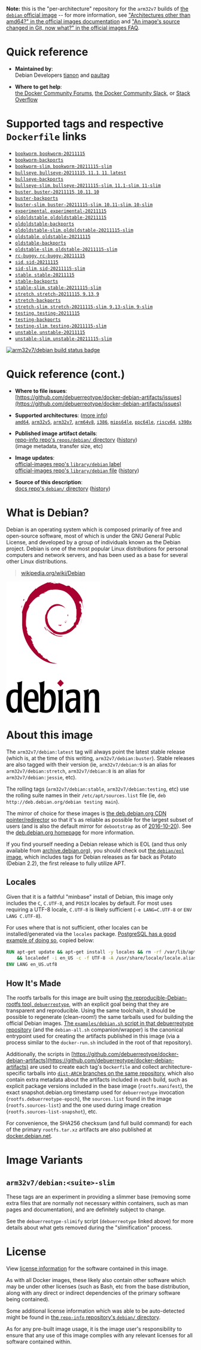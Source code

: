 <!--

********************************************************************************

WARNING:

    DO NOT EDIT "debian/README.md"

    IT IS AUTO-GENERATED

    (from the other files in "debian/" combined with a set of templates)

********************************************************************************

-->

**Note:** this is the "per-architecture" repository for the `arm32v7` builds of [the `debian` official image](https://hub.docker.com/_/debian) -- for more information, see ["Architectures other than amd64?" in the official images documentation](https://github.com/docker-library/official-images#architectures-other-than-amd64) and ["An image's source changed in Git, now what?" in the official images FAQ](https://github.com/docker-library/faq#an-images-source-changed-in-git-now-what).

# Quick reference

-	**Maintained by**:  
	Debian Developers [tianon](https://qa.debian.org/developer.php?login=tianon) and [paultag](https://qa.debian.org/developer.php?login=paultag)

-	**Where to get help**:  
	[the Docker Community Forums](https://forums.docker.com/), [the Docker Community Slack](https://dockr.ly/slack), or [Stack Overflow](https://stackoverflow.com/search?tab=newest&q=docker)

# Supported tags and respective `Dockerfile` links

-	[`bookworm`, `bookworm-20211115`](https://github.com/debuerreotype/docker-debian-artifacts/blob/99c49577e452adccde7bf73d8a2f54d5613abe33/bookworm/Dockerfile)
-	[`bookworm-backports`](https://github.com/debuerreotype/docker-debian-artifacts/blob/99c49577e452adccde7bf73d8a2f54d5613abe33/bookworm/backports/Dockerfile)
-	[`bookworm-slim`, `bookworm-20211115-slim`](https://github.com/debuerreotype/docker-debian-artifacts/blob/99c49577e452adccde7bf73d8a2f54d5613abe33/bookworm/slim/Dockerfile)
-	[`bullseye`, `bullseye-20211115`, `11.1`, `11`, `latest`](https://github.com/debuerreotype/docker-debian-artifacts/blob/99c49577e452adccde7bf73d8a2f54d5613abe33/bullseye/Dockerfile)
-	[`bullseye-backports`](https://github.com/debuerreotype/docker-debian-artifacts/blob/99c49577e452adccde7bf73d8a2f54d5613abe33/bullseye/backports/Dockerfile)
-	[`bullseye-slim`, `bullseye-20211115-slim`, `11.1-slim`, `11-slim`](https://github.com/debuerreotype/docker-debian-artifacts/blob/99c49577e452adccde7bf73d8a2f54d5613abe33/bullseye/slim/Dockerfile)
-	[`buster`, `buster-20211115`, `10.11`, `10`](https://github.com/debuerreotype/docker-debian-artifacts/blob/99c49577e452adccde7bf73d8a2f54d5613abe33/buster/Dockerfile)
-	[`buster-backports`](https://github.com/debuerreotype/docker-debian-artifacts/blob/99c49577e452adccde7bf73d8a2f54d5613abe33/buster/backports/Dockerfile)
-	[`buster-slim`, `buster-20211115-slim`, `10.11-slim`, `10-slim`](https://github.com/debuerreotype/docker-debian-artifacts/blob/99c49577e452adccde7bf73d8a2f54d5613abe33/buster/slim/Dockerfile)
-	[`experimental`, `experimental-20211115`](https://github.com/debuerreotype/docker-debian-artifacts/blob/99c49577e452adccde7bf73d8a2f54d5613abe33/experimental/Dockerfile)
-	[`oldoldstable`, `oldoldstable-20211115`](https://github.com/debuerreotype/docker-debian-artifacts/blob/99c49577e452adccde7bf73d8a2f54d5613abe33/oldoldstable/Dockerfile)
-	[`oldoldstable-backports`](https://github.com/debuerreotype/docker-debian-artifacts/blob/99c49577e452adccde7bf73d8a2f54d5613abe33/oldoldstable/backports/Dockerfile)
-	[`oldoldstable-slim`, `oldoldstable-20211115-slim`](https://github.com/debuerreotype/docker-debian-artifacts/blob/99c49577e452adccde7bf73d8a2f54d5613abe33/oldoldstable/slim/Dockerfile)
-	[`oldstable`, `oldstable-20211115`](https://github.com/debuerreotype/docker-debian-artifacts/blob/99c49577e452adccde7bf73d8a2f54d5613abe33/oldstable/Dockerfile)
-	[`oldstable-backports`](https://github.com/debuerreotype/docker-debian-artifacts/blob/99c49577e452adccde7bf73d8a2f54d5613abe33/oldstable/backports/Dockerfile)
-	[`oldstable-slim`, `oldstable-20211115-slim`](https://github.com/debuerreotype/docker-debian-artifacts/blob/99c49577e452adccde7bf73d8a2f54d5613abe33/oldstable/slim/Dockerfile)
-	[`rc-buggy`, `rc-buggy-20211115`](https://github.com/debuerreotype/docker-debian-artifacts/blob/99c49577e452adccde7bf73d8a2f54d5613abe33/rc-buggy/Dockerfile)
-	[`sid`, `sid-20211115`](https://github.com/debuerreotype/docker-debian-artifacts/blob/99c49577e452adccde7bf73d8a2f54d5613abe33/sid/Dockerfile)
-	[`sid-slim`, `sid-20211115-slim`](https://github.com/debuerreotype/docker-debian-artifacts/blob/99c49577e452adccde7bf73d8a2f54d5613abe33/sid/slim/Dockerfile)
-	[`stable`, `stable-20211115`](https://github.com/debuerreotype/docker-debian-artifacts/blob/99c49577e452adccde7bf73d8a2f54d5613abe33/stable/Dockerfile)
-	[`stable-backports`](https://github.com/debuerreotype/docker-debian-artifacts/blob/99c49577e452adccde7bf73d8a2f54d5613abe33/stable/backports/Dockerfile)
-	[`stable-slim`, `stable-20211115-slim`](https://github.com/debuerreotype/docker-debian-artifacts/blob/99c49577e452adccde7bf73d8a2f54d5613abe33/stable/slim/Dockerfile)
-	[`stretch`, `stretch-20211115`, `9.13`, `9`](https://github.com/debuerreotype/docker-debian-artifacts/blob/99c49577e452adccde7bf73d8a2f54d5613abe33/stretch/Dockerfile)
-	[`stretch-backports`](https://github.com/debuerreotype/docker-debian-artifacts/blob/99c49577e452adccde7bf73d8a2f54d5613abe33/stretch/backports/Dockerfile)
-	[`stretch-slim`, `stretch-20211115-slim`, `9.13-slim`, `9-slim`](https://github.com/debuerreotype/docker-debian-artifacts/blob/99c49577e452adccde7bf73d8a2f54d5613abe33/stretch/slim/Dockerfile)
-	[`testing`, `testing-20211115`](https://github.com/debuerreotype/docker-debian-artifacts/blob/99c49577e452adccde7bf73d8a2f54d5613abe33/testing/Dockerfile)
-	[`testing-backports`](https://github.com/debuerreotype/docker-debian-artifacts/blob/99c49577e452adccde7bf73d8a2f54d5613abe33/testing/backports/Dockerfile)
-	[`testing-slim`, `testing-20211115-slim`](https://github.com/debuerreotype/docker-debian-artifacts/blob/99c49577e452adccde7bf73d8a2f54d5613abe33/testing/slim/Dockerfile)
-	[`unstable`, `unstable-20211115`](https://github.com/debuerreotype/docker-debian-artifacts/blob/99c49577e452adccde7bf73d8a2f54d5613abe33/unstable/Dockerfile)
-	[`unstable-slim`, `unstable-20211115-slim`](https://github.com/debuerreotype/docker-debian-artifacts/blob/99c49577e452adccde7bf73d8a2f54d5613abe33/unstable/slim/Dockerfile)

[![arm32v7/debian build status badge](https://img.shields.io/jenkins/s/https/doi-janky.infosiftr.net/job/multiarch/job/arm32v7/job/debian.svg?label=arm32v7/debian%20%20build%20job)](https://doi-janky.infosiftr.net/job/multiarch/job/arm32v7/job/debian/)

# Quick reference (cont.)

-	**Where to file issues**:  
	[https://github.com/debuerreotype/docker-debian-artifacts/issues](https://github.com/debuerreotype/docker-debian-artifacts/issues)

-	**Supported architectures**: ([more info](https://github.com/docker-library/official-images#architectures-other-than-amd64))  
	[`amd64`](https://hub.docker.com/r/amd64/debian/), [`arm32v5`](https://hub.docker.com/r/arm32v5/debian/), [`arm32v7`](https://hub.docker.com/r/arm32v7/debian/), [`arm64v8`](https://hub.docker.com/r/arm64v8/debian/), [`i386`](https://hub.docker.com/r/i386/debian/), [`mips64le`](https://hub.docker.com/r/mips64le/debian/), [`ppc64le`](https://hub.docker.com/r/ppc64le/debian/), [`riscv64`](https://hub.docker.com/r/riscv64/debian/), [`s390x`](https://hub.docker.com/r/s390x/debian/)

-	**Published image artifact details**:  
	[repo-info repo's `repos/debian/` directory](https://github.com/docker-library/repo-info/blob/master/repos/debian) ([history](https://github.com/docker-library/repo-info/commits/master/repos/debian))  
	(image metadata, transfer size, etc)

-	**Image updates**:  
	[official-images repo's `library/debian` label](https://github.com/docker-library/official-images/issues?q=label%3Alibrary%2Fdebian)  
	[official-images repo's `library/debian` file](https://github.com/docker-library/official-images/blob/master/library/debian) ([history](https://github.com/docker-library/official-images/commits/master/library/debian))

-	**Source of this description**:  
	[docs repo's `debian/` directory](https://github.com/docker-library/docs/tree/master/debian) ([history](https://github.com/docker-library/docs/commits/master/debian))

# What is Debian?

Debian is an operating system which is composed primarily of free and open-source software, most of which is under the GNU General Public License, and developed by a group of individuals known as the Debian project. Debian is one of the most popular Linux distributions for personal computers and network servers, and has been used as a base for several other Linux distributions.

> [wikipedia.org/wiki/Debian](https://en.wikipedia.org/wiki/Debian)

![logo](https://raw.githubusercontent.com/docker-library/docs/b449be7df57e9ed9086bb5821bfb5d6cdc5d67a4/debian/logo.png)

# About this image

The `arm32v7/debian:latest` tag will always point the latest stable release (which is, at the time of this writing, `arm32v7/debian:buster`). Stable releases are also tagged with their version (ie, `arm32v7/debian:9` is an alias for `arm32v7/debian:stretch`, `arm32v7/debian:8` is an alias for `arm32v7/debian:jessie`, etc).

The rolling tags (`arm32v7/debian:stable`, `arm32v7/debian:testing`, etc) use the rolling suite names in their `/etc/apt/sources.list` file (ie, `deb http://deb.debian.org/debian testing main`).

The mirror of choice for these images is [the deb.debian.org CDN pointer/redirector](https://deb.debian.org) so that it's as reliable as possible for the largest subset of users (and is also the default mirror for `debootstrap` as of [2016-10-20](https://anonscm.debian.org/cgit/d-i/debootstrap.git/commit/?id=9e8bc60ad1ccf3a25ce7890526b70059f3e770de)). See the [deb.debian.org homepage](https://deb.debian.org) for more information.

If you find yourself needing a Debian release which is EOL (and thus only available from [archive.debian.org](http://archive.debian.org)), you should check out [the `debian/eol` image](https://hub.docker.com/r/debian/eol/), which includes tags for Debian releases as far back as Potato (Debian 2.2), the first release to fully utilize APT.

## Locales

Given that it is a faithful "minbase" install of Debian, this image only includes the `C`, `C.UTF-8`, and `POSIX` locales by default. For most uses requiring a UTF-8 locale, `C.UTF-8` is likely sufficient (`-e LANG=C.UTF-8` or `ENV LANG C.UTF-8`).

For uses where that is not sufficient, other locales can be installed/generated via the `locales` package. [PostgreSQL has a good example of doing so](https://github.com/docker-library/postgres/blob/69bc540ecfffecce72d49fa7e4a46680350037f9/9.6/Dockerfile#L21-L24), copied below:

```dockerfile
RUN apt-get update && apt-get install -y locales && rm -rf /var/lib/apt/lists/* \
	&& localedef -i en_US -c -f UTF-8 -A /usr/share/locale/locale.alias en_US.UTF-8
ENV LANG en_US.utf8
```

## How It's Made

The rootfs tarballs for this image are built using [the reproducible-Debian-rootfs tool, `debuerreotype`](https://github.com/debuerreotype/debuerreotype), with an explicit goal being that they are transparent and reproducible. Using the same toolchain, it should be possible to regenerate (clean-room!) the same tarballs used for building the official Debian images. [The `examples/debian.sh` script in that debuerreotype repository](https://github.com/debuerreotype/debuerreotype/blob/master/examples/debian.sh) (and the `debian-all.sh` companion/wrapper) is the canonical entrypoint used for creating the artifacts published in this image (via a process similar to the `docker-run.sh` included in the root of that repository).

Additionally, the scripts in [https://github.com/debuerreotype/docker-debian-artifacts](https://github.com/debuerreotype/docker-debian-artifacts) are used to create each tag's `Dockerfile` and collect architecture-specific tarballs into [`dist-ARCH` branches on the same repository](https://github.com/debuerreotype/docker-debian-artifacts/branches), which also contain extra metadata about the artifacts included in each build, such as explicit package versions included in the base image (`rootfs.manifest`), the exact snapshot.debian.org timestamp used for `debuerreotype` invocation (`rootfs.debuerreotype-epoch`), the `sources.list` found in the image (`rootfs.sources-list`) and the one used during image creation (`rootfs.sources-list-snapshot`), etc.

For convenience, the SHA256 checksum (and full build command) for each of the primary `rootfs.tar.xz` artifacts are also published at [docker.debian.net](https://docker.debian.net/).

# Image Variants

## `arm32v7/debian:<suite>-slim`

These tags are an experiment in providing a slimmer base (removing some extra files that are normally not necessary within containers, such as man pages and documentation), and are definitely subject to change.

See the `debuerreotype-slimify` script (`debuerreotype` linked above) for more details about what gets removed during the "slimification" process.

# License

View [license information](https://www.debian.org/social_contract#guidelines) for the software contained in this image.

As with all Docker images, these likely also contain other software which may be under other licenses (such as Bash, etc from the base distribution, along with any direct or indirect dependencies of the primary software being contained).

Some additional license information which was able to be auto-detected might be found in [the `repo-info` repository's `debian/` directory](https://github.com/docker-library/repo-info/tree/master/repos/debian).

As for any pre-built image usage, it is the image user's responsibility to ensure that any use of this image complies with any relevant licenses for all software contained within.
